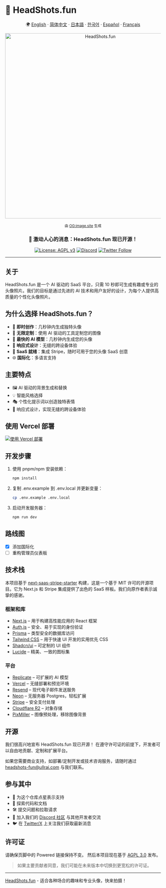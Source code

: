 # 📸 HeadShots.fun

<div align="center">

🌍 [English](README.md) · [简体中文](README.zh-CN.md) · [日本語](README.ja.md) · [한국어](README.ko.md) · [Español](README.es.md) · [Français](README.fr.md)

<img src="https://s.ogimage.site/user-cases/headshots-fun.jpg" alt="HeadShots.fun" width="600" />

<sup>由 [OG:image.site](https://ogimage.site/?from=headshots-fun-github) 生成</sup>

### 🎉 激动人心的消息：HeadShots.fun 现已开源！

[![License: AGPL v3](https://img.shields.io/badge/License-AGPL%20v3-blue.svg)](https://www.gnu.org/licenses/agpl-3.0)
[![Discord](https://img.shields.io/discord/1234567890?color=7289da&label=Discord&logo=discord&logoColor=ffffff)](https://discord.gg/vdqwAcp7mf)
[![Twitter Follow](https://img.shields.io/twitter/follow/ullr_ai?style=social)](https://twitter.com/ullr_ai)

</div>

---

## 关于

HeadShots.fun 是一个 AI 驱动的 SaaS 平台，只需 10 秒即可生成有趣或专业的头像照片。我们的目标是通过先进的 AI 技术和用户友好的设计，为每个人提供高质量的个性化头像照片。

## 为什么选择 HeadShots.fun？

- 🎨 **即时创作**：几秒钟内生成独特头像
- 🌈 **无限定制**：使用 AI 驱动的工具定制您的图像
- 📸 **最快的 AI 模型**：几秒钟内生成您的头像
- 📱 **响应式设计**：无缝的跨设备体验
- 💼 **SaaS 就绪**：集成 Stripe，随时可用于您的头像 SaaS 创意
- 🌐 **国际化**：多语言支持

## 主要特点

- 🖼️ AI 驱动的背景生成和替换
- 💡 智能风格选择
- 🎭 个性化提示词以创造独特表情
- 📱 响应式设计，实现无缝的跨设备体验

## 使用 Vercel 部署

[![使用 Vercel 部署](https://vercel.com/button)](https://vercel.com/new/clone?repository-url=https%3A%2F%2Fgithub.com%2FUllrAI%2FHeadShots.fun)

## 开发步骤

1. 使用 pnpm/npm 安装依赖：
   ```bash
   npm install
   ```

2. 复制 .env.example 到 .env.local 并更新变量：
   ```bash
   cp .env.example .env.local
   ```

3. 启动开发服务器：
   ```bash
   npm run dev
   ```

## 路线图

- [x] 添加国际化
- [ ] 重构管理员仪表板

## 技术栈

本项目基于 [next-saas-stripe-starter](https://github.com/mickasmt/next-saas-stripe-starter) 构建，这是一个基于 MIT 许可的开源项目。它为 Next.js 和 Stripe 集成提供了出色的 SaaS 样板。我们向原作者表示诚挚的感谢。

### 框架和库
- [Next.js](https://nextjs.org/?from=headshots.fun) – 用于构建高性能应用的 React 框架
- [Auth.js](https://authjs.dev/?from=headshots.fun) – 安全、易于实现的身份验证
- [Prisma](https://www.prisma.io/?from=headshots.fun) – 类型安全的数据库访问
- [Tailwind CSS](https://tailwindcss.com/?from=headshots.fun) – 用于快速 UI 开发的实用优先 CSS
- [Shadcn/ui](https://ui.shadcn.com/?from=headshots.fun) – 可定制的 UI 组件
- [Lucide](https://lucide.dev/?from=headshots.fun) – 精美、一致的图标集

### 平台
- [Replicate](https://replicate.com/?from=headshots.fun) – 可扩展的 AI 模型
- [Vercel](https://vercel.com/?from=headshots.fun) – 无缝部署和预览环境
- [Resend](https://resend.com/?from=headshots.fun) – 现代电子邮件发送服务
- [Neon](https://neon.tech/?from=headshots.fun) – 无服务器 Postgres，轻松扩展
- [Stripe](https://stripe.com/?from=headshots.fun) – 安全支付处理
- [Cloudflare R2](https://developers.cloudflare.com/r2/?from=headshots.fun) – 对象存储
- [PixMiller](https://pixmiller.com/?from=headshots.fun) – 图像预处理，移除图像背景

## 开源

我们很高兴地宣布 HeadShots.fun 现已开源！
在遵守许可证的前提下，开发者可以自由地贡献、定制和扩展平台。

如果您需要商业支持，如部署/定制开发或技术咨询服务，请随时通过 headshots-fun@ullrai.com 与我们联系。

## 参与其中
- 🌟 为这个仓库点星表示支持
- 👀 探索代码和文档
- 🛠️ 提交问题和拉取请求
- 💬 加入我们的 [Discord 社区](https://discord.gg/vdqwAcp7mf) 与其他开发者交流
- 🐦 在 [Twitter/X](https://twitter.com/ullr_ai) 上关注我们获取最新消息

## 许可证
请确保页脚中的 Powered 链接保持不变。
然后本项目现在基于 [AGPL 3.0](./LICENSE.md) 发布。

> 如果主要贡献者同意，我们可能在未来版本中切换到更宽松的许可证。

---
[HeadShots.fun](https://headshots.fun/?from=GitHub) - 适合各种场合的趣味和专业头像，快来拍摄！ 
